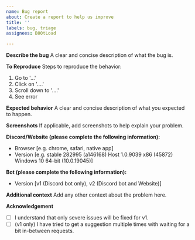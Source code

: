 ```yaml
---
name: Bug report
about: Create a report to help us improve
title: ''
labels: bug, triage
assignees: B00tLoad

---
```


**Describe the bug**
A clear and concise description of what the bug is.

**To Reproduce**
Steps to reproduce the behavior:
1. Go to '...'
2. Click on '....'
3. Scroll down to '....'
4. See error

**Expected behavior**
A clear and concise description of what you expected to happen.

**Screenshots**
If applicable, add screenshots to help explain your problem.

**Discord/Website (please complete the following information):**
 - Browser [e.g. chrome, safari, native app]
 - Version [e.g. stable 282995 (a146168) Host 1.0.9039 x86 (45872) Windows 10 64-bit (10.0.19045)]

**Bot (please complete the following information):**
- Version [v1 (Discord bot only), v2 (Discord bot and Website)]

**Additional context**
Add any other context about the problem here.

**Acknowledgement**
- [ ] I understand that only severe issues will be fixed for v1.
- [ ] (v1 only) I have tried to get a suggestion multiple times with waiting for a bit in-between requests.
